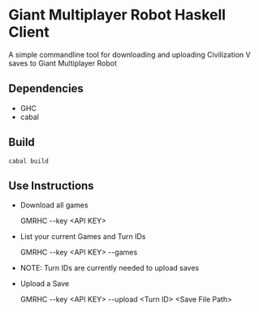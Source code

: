 Giant Multiplayer Robot Haskell Client
======================================

A simple commandline tool for downloading and uploading Civilization V saves to Giant Multiplayer Robot

Dependencies
------------

- GHC
- cabal


Build
-----

    cabal build


Use Instructions
----------------

- Download all games

    GMRHC --key &lt;API KEY>

- List your current Games and Turn IDs

    GMRHC --key &lt;API KEY> --games

 - NOTE: Turn IDs are currently needed to upload saves

- Upload a Save

    GMRHC --key &lt;API KEY> --upload &lt;Turn ID> &lt;Save File Path>
